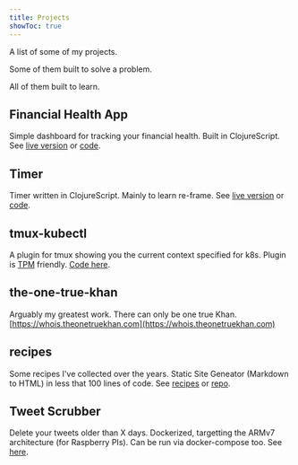 ```yaml
---
title: Projects
showToc: true
---
```


A list of some of my projects.

Some of them built to solve a problem.

All of them built to learn.

## Financial Health App

Simple dashboard for tracking your financial health. Built in ClojureScript. See [live version](https://financialhealth.app) or [code](https://github.com/rameezk/financial-health-dashboard).

## Timer

Timer written in ClojureScript. Mainly to learn re-frame. See [live version](https://timer.rameezkhan.dev) or [code](https://github.com/rameezk/timer).

## tmux-kubectl

A plugin for tmux showing you the current context specified for k8s. Plugin is [TPM](https://github.com/tmux-plugins/tpm) friendly. [Code here](https://github.com/rameezk/tmux-kubectl).

## the-one-true-khan 
Arguably my greatest work. There can only be one true Khan. [https://whois.theonetruekhan.com](https://whois.theonetruekhan.com)

## recipes
Some recipes I've collected over the years. Static Site Geneator (Markdown to HTML) in less that 100 lines of code. See [recipes](https://recipes.rameezkhan.dev) or [repo](https://github.com/rameezk/recipes).

## Tweet Scrubber
Delete your tweets older than X days. Dockerized, targetting the ARMv7 architecture (for Raspberry PIs). Can be run via docker-compose too. See [here](https://github.com/rameezk/tweet-scrubber).
